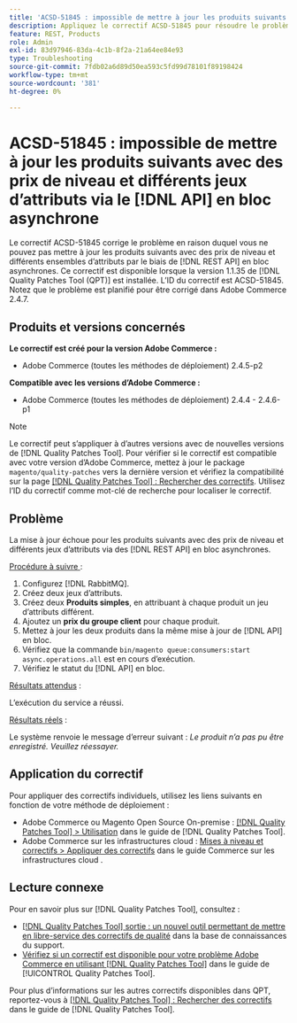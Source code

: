 ```yaml
---
title: 'ACSD-51845 : impossible de mettre à jour les produits suivants avec des prix de niveau et différents jeux d’attributs via un bloc asynchrone [!DNL API]'
description: Appliquez le correctif ACSD-51845 pour résoudre le problème Adobe Commerce en raison duquel vous ne pouvez pas mettre à jour les produits suivants avec des prix de niveau et différents jeux d’attributs par le biais d’une mise à jour en bloc asynchrone [!DNL REST API].
feature: REST, Products
role: Admin
exl-id: 83d97946-83da-4c1b-8f2a-21a64ee84e93
type: Troubleshooting
source-git-commit: 7fdb02a6d89d50ea593c5fd99d78101f89198424
workflow-type: tm+mt
source-wordcount: '381'
ht-degree: 0%

---
```


# ACSD-51845 : impossible de mettre à jour les produits suivants avec des prix de niveau et différents jeux d’attributs via le [!DNL API] en bloc asynchrone

Le correctif ACSD-51845 corrige le problème en raison duquel vous ne pouvez pas mettre à jour les produits suivants avec des prix de niveau et différents ensembles d’attributs par le biais de [!DNL REST API] en bloc asynchrones. Ce correctif est disponible lorsque la version 1.1.35 de [!DNL Quality Patches Tool (QPT)] est installée. L’ID du correctif est ACSD-51845. Notez que le problème est planifié pour être corrigé dans Adobe Commerce 2.4.7.

## Produits et versions concernés

**Le correctif est créé pour la version Adobe Commerce :**

* Adobe Commerce (toutes les méthodes de déploiement) 2.4.5-p2

**Compatible avec les versions d’Adobe Commerce :**

* Adobe Commerce (toutes les méthodes de déploiement) 2.4.4 - 2.4.6-p1

>[!NOTE]
>
>Le correctif peut s’appliquer à d’autres versions avec de nouvelles versions de [!DNL Quality Patches Tool]. Pour vérifier si le correctif est compatible avec votre version d’Adobe Commerce, mettez à jour le package `magento/quality-patches` vers la dernière version et vérifiez la compatibilité sur la page [[!DNL Quality Patches Tool] : Rechercher des correctifs](https://experienceleague.adobe.com/tools/commerce-quality-patches/index.html). Utilisez l’ID du correctif comme mot-clé de recherche pour localiser le correctif.

## Problème

La mise à jour échoue pour les produits suivants avec des prix de niveau et différents jeux d’attributs via des [!DNL REST API] en bloc asynchrones.

<u>Procédure à suivre </u> :

1. Configurez [!DNL RabbitMQ].
1. Créez deux jeux d’attributs.
1. Créez deux **Produits simples**, en attribuant à chaque produit un jeu d’attributs différent.
1. Ajoutez un **prix du groupe client** pour chaque produit.
1. Mettez à jour les deux produits dans la même mise à jour de [!DNL API] en bloc.
1. Vérifiez que la commande `bin/magento queue:consumers:start async.operations.all` est en cours d’exécution.
1. Vérifiez le statut du [!DNL API] en bloc.

<u>Résultats attendus</u> :

L’exécution du service a réussi.

<u>Résultats réels</u> :

Le système renvoie le message d’erreur suivant : *Le produit n’a pas pu être enregistré. Veuillez réessayer.*

## Application du correctif

Pour appliquer des correctifs individuels, utilisez les liens suivants en fonction de votre méthode de déploiement :

* Adobe Commerce ou Magento Open Source On-premise : [[!DNL Quality Patches Tool] > Utilisation](/help/tools/quality-patches-tool/usage.md) dans le guide de [!DNL Quality Patches Tool].
* Adobe Commerce sur les infrastructures cloud : [Mises à niveau et correctifs > Appliquer des correctifs](https://experienceleague.adobe.com/docs/commerce-cloud-service/user-guide/develop/upgrade/apply-patches.html) dans le guide Commerce sur les infrastructures cloud .

## Lecture connexe

Pour en savoir plus sur [!DNL Quality Patches Tool], consultez :

* [[!DNL Quality Patches Tool] sortie : un nouvel outil permettant de mettre en libre-service des correctifs de qualité](https://experienceleague.adobe.com/en/docs/commerce-operations/tools/quality-patches-tool/quality-patches-tool-to-self-serve-quality-patches) dans la base de connaissances du support.
* [Vérifiez si un correctif est disponible pour votre problème Adobe Commerce en utilisant [!DNL Quality Patches Tool]](/help/tools/quality-patches-tool/patches-available-in-qpt/check-patch-for-magento-issue-with-magento-quality-patches.md) dans le guide de [!UICONTROL Quality Patches Tool].


Pour plus d’informations sur les autres correctifs disponibles dans QPT, reportez-vous à [[!DNL Quality Patches Tool] : Rechercher des correctifs](https://experienceleague.adobe.com/tools/commerce-quality-patches/index.html) dans le guide de [!DNL Quality Patches Tool].
